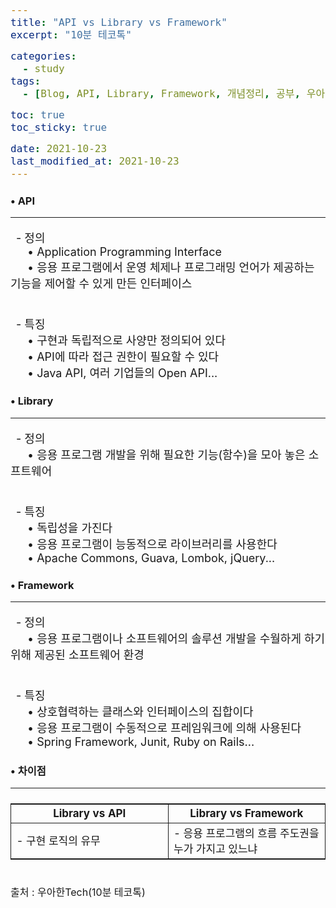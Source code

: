 ```yaml
---
title: "API vs Library vs Framework"
excerpt: "10분 테코톡"

categories:
  - study
tags:
  - [Blog, API, Library, Framework, 개념정리, 공부, 우아한Tech]

toc: true
toc_sticky: true

date: 2021-10-23
last_modified_at: 2021-10-23
---
```


### • API
<hr>
<p>
&ensp;- 정의<br>  
&emsp;&ensp;• Application Programming Interface<br>
&emsp;&ensp;• 응용 프로그램에서 운영 체제나 프로그래밍 언어가 제공하는 기능을 제어할 수 있게 만든 인터페이스<br><br>

&ensp;- 특징<br>
&emsp;&ensp;• 구현과 독립적으로 사양만 정의되어 있다<br>
&emsp;&ensp;• API에 따라 접근 권한이 필요할 수 있다<br>
&emsp;&ensp;• Java API, 여러 기업들의 Open API...
</p>

### • Library
<hr>
<p>
&ensp;- 정의<br>  
&emsp;&ensp;• 응용 프로그램 개발을 위해 필요한 기능(함수)을 모아 놓은 소프트웨어<br><br>

&ensp;- 특징<br>
&emsp;&ensp;• 독립성을 가진다<br>
&emsp;&ensp;• 응용 프로그램이 능동적으로 라이브러리를 사용한다<br>
&emsp;&ensp;• Apache Commons, Guava, Lombok, jQuery...
</p>

### • Framework
<hr>
<p>
&ensp;- 정의<br>  
&emsp;&ensp;• 응용 프로그램이나 소프트웨어의 솔루션 개발을 수월하게 하기 위해 제공된 소프트웨어 환경<br><br>

&ensp;- 특징<br>
&emsp;&ensp;• 상호협력하는 클래스와 인터페이스의 집합이다<br>
&emsp;&ensp;• 응용 프로그램이 수동적으로 프레임워크에 의해 사용된다<br>
&emsp;&ensp;• Spring Framework, Junit, Ruby on Rails...
</p>

### • 차이점
<hr>
<table>
<tr>
    <th>Library vs API</th>
    <th>Library vs Framework</th>
</tr>
<tr>
    <td width="50%">
	- 구현 로직의 유무
    </td>
    <td width="50%">
	- 응용 프로그램의 흐름 주도권을 누가 가지고 있느냐
    </td>
</tr>
</table>

<p style="margin-bottom: -1px;">
<br>
<span>출처 : 우아한Tech(10분 테코톡)</span>
</p>
<style>
	p{
		font-size: 18px;
	}
	table{
		display: flex; justify-content: center;
	}
	th{
		text-align: center;	
	}
	th, td{
		border: 1px solid; font-size: 17px;
	}
	span{
		font-size: 16px;
	}
</style>
